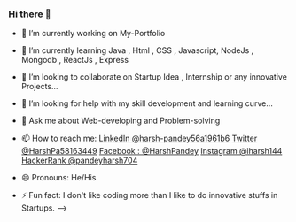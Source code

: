 ### Hi there 👋

- 🔭 I’m currently working on My-Portfolio
- 🌱 I’m currently learning Java , Html , CSS , Javascript, NodeJs , Mongodb , ReactJs , Express
- 👯 I’m looking to collaborate on Startup Idea , Internship or any innovative Projects...
- 🤔 I’m looking for help with my skill development and learning curve...
- 💬 Ask me about Web-developing and Problem-solving
- 📫 How to reach me: 
[LinkedIn @harsh-pandey56a1961b6](https://www.linkedin.com/in/harsh-pandey-56a1961b6/)
[Twitter @HarshPa58163449](https://twitter.com/HarshPa58163449)
[Facebook : @HarshPandey](https://www.facebook.com/profile.php?id=100023977083779)
[Instagram @iharsh144](https://www.instagram.com/iharsh144/)
[HackerRank @pandeyharsh704](https://www.hackerrank.com/pandeyharsh704)

- 😄 Pronouns: He/His
- ⚡ Fun fact: I don't like coding more than I like to do innovative stuffs in Startups.
-->
